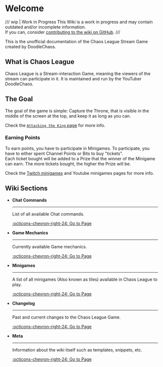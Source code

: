 # Welcome

/// wip | Work in Progress
This Wiki is a work in progress and may contain outdated and/or incomplete information.  
If you can, consider [contributing to the wiki on GitHub][repo].
///

This is the unofficial documentation of the Chaos League Stream Game created by DoodleChaos.

## What is Chaos League

Chaos League is a Stream-interaction Game, meaning the viewers of the stream can participate in it. It is maintained and run by the YouTuber DoodleChaos.

## The Goal

The goal of the game is simple: Capture the Throne, that is visible in the middle of the screen at the top, and keep it as long as you can.

Check the [`Attacking the King` page][attacking-the-king] for more info.

### Earning Points

To earn points, you have to participate in Minigames. To participate, you have to either spent Channel Points or Bits to buy "tickets".  
Each ticket bought will be added to a Prize that the winner of the Minigame can earn. The more tickets bought, the higher the Prize will be.

Check the [Twitch minigames][twitch-minigames] and Youtube minigames pages for more info.

[repo]: https://github.com/chaosleaguewiki/chaosleaguewiki.github.io

[attacking-the-king]: mechanics/attacking-the-king.md
[twitch-minigames]: twitch-minigames/index.md

## Wiki Sections

<div class="grid cards" markdown>

-   **Chat Commands**
    
    ----
    
    List of all available Chat commands.
    
    [:octicons-chevron-right-24: Go to Page](chat-commands/index.md)

-   **Game Mechanics**
    
    ----
    
    Currently available Game mechanics.
    
    [:octicons-chevron-right-24: Go to Page](mechanics/index.md)

-   **Minigames**
    
    ----
    
    A list of all minigames (Also known as tiles) available in Chaos League to play.
    
    [:octicons-chevron-right-24: Go to Page](twitch-minigames/index.md)

-   **Changelog**
    
    ----
    
    Past and current changes to the Chaos League Game.
    
    [:octicons-chevron-right-24: Go to Page](changelog/index.md)

-   **Meta**
    
    ----
    
    Information about the wiki itself such as templates, snippets, etc.
    
    [:octicons-chevron-right-24: Go to Page](meta/index.md)

</div>